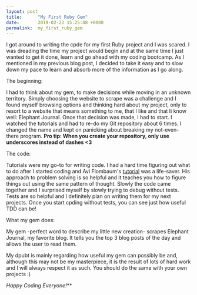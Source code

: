 ```yaml
---
layout: post
title:      "My First Ruby Gem"
date:       2019-02-23 15:25:48 +0000
permalink:  my_first_ruby_gem
---
```


I got around to writing the cpde for my first Ruby project and I was scared.
I was dreading the time my project would begin and at the same time I just wanted to get it done, learn and go ahead with my coding bootcamp.
As I mentioned in my previous blog post, I decided to take it easy and to slow down my pace to learn and absorb more of the information as I go along.

The beginning:

I had to think about my gem, to make decisions while moving in an unknown territory. Simply choosing the website to scrape was a challenge and I found myself browsing options and thinking hard about my project, only to resort to a website that means something to me, that I like and that Ii know well: Elephant Journal.
Once that decision was made, I had to start.
I watched the tutorials and had to re-do my Git repository about 6 times. I changed the name and kept on panicking about breaking my not-even-there program.
**Pro tip: When you create your repository, only use underscores instead of dashes <3**

The code:

Tutorials were my go-to for writing code. I had a hard time figuring out what to do after I started coding and Avi Flombaum's [tutorial](https://www.youtube.com/watch?v=_lDExWIhYKI) was a life-saver. 
His approach to problem solving is so helpful and it teaches you how to figure things out using the same pattern of thought. 
Slowly the code came together and I surprised myself by slowly trying to debug without tests. Tests are so helpful and I definitely plan on writing them for my next projects. Once you start cpding without tests, you can see just how useful TDD can be!

What my gem does:

My gem -perfect word to describe my little new creation- scrapes Elephant Journal, my favorite blog. It tells you the top 3 blog posts of the day and allows the user to read them. 

My dpubt is mainly regarding how useful my gem can possibly be and, although this may not be my masterpiece, it is the result of lots of hard work and I will always respect it as such. You should do the same with your own projects :)


**Happy Coding Everyone*!***

